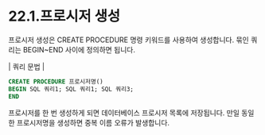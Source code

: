 # 22.1.프로시저 생성 
프로시저 생성은 CREATE PROCEDURE 명령 키워드를 사용하여 생성합니다. 묶인 쿼 리는 BEGIN~END 사이에 정의하면 됩니다.  

| 쿼리 문법 | 
```sql
CREATE PROCEDURE 프로시저명() 
BEGIN SQL 쿼리1; SQL 쿼리1; SQL 쿼리3; 
END 
```

프로시저를 한 번 생성하게 되면 데이터베이스 프로시저 목록에 저장됩니다. 만일 동일한 프로시저명을 생성하면 중복 이름 오류가 발생합니다.  
